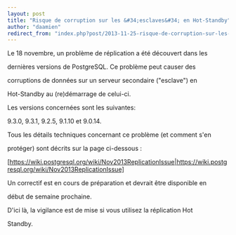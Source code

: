 ```yaml
---
layout: post
title: "Risque de corruption sur les &#34;esclaves&#34; en Hot-Standby"
author: "daamien"
redirect_from: "index.php?post/2013-11-25-risque-de-corruption-sur-les-esclaves-en-hot-standby "
---
```





<!--more-->


Le 18 novembre, un problème de réplication a été découvert dans les

dernières versions de PostgreSQL. Ce problème peut causer des

corruptions de données sur un serveur secondaire ("esclave") en

Hot-Standby au (re)démarrage de celui-ci.



Les versions concernées sont les suivantes:

9.3.0, 9.3.1, 9.2.5, 9.1.10 et 9.0.14.



Tous les détails techniques concernant ce problème (et comment s'en

protéger) sont décrits sur la page ci-dessous :



[https://wiki.postgresql.org/wiki/Nov2013ReplicationIssue|https://wiki.postgresql.org/wiki/Nov2013ReplicationIssue]



Un correctif est en cours de préparation et devrait être disponible en

début de semaine prochaine.



D'ici là, la vigilance est de mise si vous utilisez la réplication Hot

Standby.